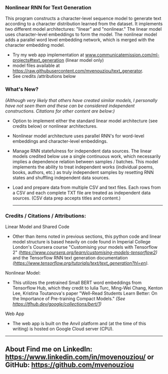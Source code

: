 ### Nonlinear RNN for Text Generation

This program constructs a character-level sequence model to generate text according to a character distribution learned from the dataset. It implements two different model architectures: "linear" and "nonlinear." The linear model uses character-level embeddings to form the model. The nonlinear model adds a parallel word level embedding network, which is merged with the character embedding model.

- Try my web app implementation at www.communicatemission.com/ml-projects#text_generation (linear model only)
- model files available at https://raw.githubusercontent.com/mvenouziou/text_generator.
- See credits /attributions below


### What's New? 
*(Although very likely that others have created similar models, I personally have not seen them and these can be considered independent constructions. Citations for other content are below:)*

- Option to implement either the standard linear model architecture (see credits below) or nonlinear architectures.
- Nonlinear model architecture uses parallel RNN's for word-level embeddings and character-level embeddings.
- Manage RNN statefulness for independent data sources. The linear models credited below use a single continuous work, which necessarily implies a dependence relation between samples / batches. This model implements the ability to treat independent works (individual poems, books, authors, etc.) as truly independent samples by resetting RNN states and shuffling independent data sources.
- Load and prepare data from multiple CSV and text files. Each rows from a CSV and each complete TXT file are treated as independent data sources. (CSV data prep accepts titles and content.)
    
    ---
### Credits / Citations / Attributions:

Linear Model and Shared Code

- Other than items noted in previous sections, this python code and linear model structure is based heavily on code found in Imperial College London's Coursera course "Customising your models with Tensorflow 2" *(https://www.coursera.org/learn/customising-models-tensorflow2)* and the Tensorflow RNN text generation documentation *(https://www.tensorflow.org/tutorials/text/text_generation?hl=en).*

Nonlinear Model:

- This utilizes the pretrained Small BERT word embeddings from Tensorflow Hub, which they credit to Iulia Turc, Ming-Wei Chang, Kenton Lee, Kristina Toutanova's paper "Well-Read Students Learn Better: On the Importance of Pre-training Compact Models." *(See https://tfhub.dev/google/collections/bert/1)*


Web App

- The web app is built on the Anvil platform and (at the time of this writing) is hosted on Google Cloud server (CPU).


---
About
Find me on LinkedIn: https://www.linkedin.com/in/movenouziou/ or GitHub: https://github.com/mvenouziou
---
